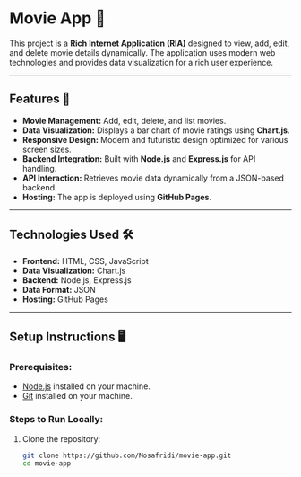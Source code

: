 # Movie App 🎥

This project is a **Rich Internet Application (RIA)** designed to view, add, edit, and delete movie details dynamically. The application uses modern web technologies and provides data visualization for a rich user experience.

---

## Features 🚀
- **Movie Management:** Add, edit, delete, and list movies.
- **Data Visualization:** Displays a bar chart of movie ratings using **Chart.js**.
- **Responsive Design:** Modern and futuristic design optimized for various screen sizes.
- **Backend Integration:** Built with **Node.js** and **Express.js** for API handling.
- **API Interaction:** Retrieves movie data dynamically from a JSON-based backend.
- **Hosting:** The app is deployed using **GitHub Pages**.

---

## Technologies Used 🛠️
- **Frontend:** HTML, CSS, JavaScript
- **Data Visualization:** Chart.js
- **Backend:** Node.js, Express.js
- **Data Format:** JSON
- **Hosting:** GitHub Pages

---

## Setup Instructions 🖥️

### Prerequisites:
- [Node.js](https://nodejs.org/) installed on your machine.
- [Git](https://git-scm.com/) installed on your machine.

### Steps to Run Locally:
1. Clone the repository:
   ```bash
   git clone https://github.com/Mosafridi/movie-app.git
   cd movie-app
